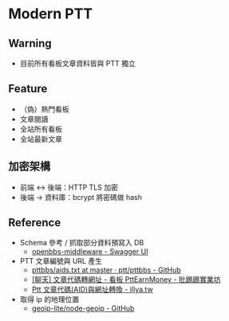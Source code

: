 # Modern PTT

## Warning
* 目前所有看板文章資料皆與 PTT 獨立
## Feature
* （偽）熱門看板
* 文章閱讀
* 全站所有看板
* 全站最新文章

## 加密架構
- 前端 <-> 後端：HTTP TLS 加密
- 後端 -> 資料庫：bcrypt 將密碼做 hash
## Reference
* Schema 參考 / 抓取部分資料預寫入 DB
    - [openbbs-middleware - Swagger UI](https://api.devptt.site:5000/)
* PTT 文章編號與 URL 產生
    - [pttbbs/aids.txt at master · ptt/pttbbs - GitHub](https://github.com/ptt/pttbbs/blob/master/docs/aids.txt)
    - [[聊天] 文章代碼轉網址 - 看板 PttEarnMoney - 批踢踢實業坊](https://www.ptt.cc/bbs/PttEarnMoney/M.1566319802.A.35E.html)
    - [Ptt 文章代碼(AID)與網址轉換 - illya.tw](https://illya.tw/ptt-aid)
* 取得 ip 的地理位置
    - [geoip-lite/node-geoip - GitHub](https://github.com/geoip-lite/node-geoip)